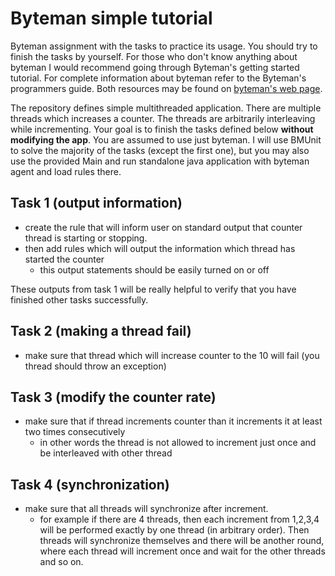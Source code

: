 # Byteman simple tutorial

Byteman assignment with the tasks to practice its usage. You should try to finish the tasks by yourself. For those who don't know anything about byteman I would recommend going through Byteman's getting started tutorial. For complete information about byteman refer to the Byteman's programmers guide. Both resources may be found on [byteman's web page](http://byteman.jboss.org/docs.html).

The repository defines simple multithreaded application. There are multiple threads which increases a counter. The threads are arbitrarily interleaving while incrementing.  Your goal is to finish the tasks defined below __without modifying the app__. You are assumed to use just byteman. I will use BMUnit to solve the majority of the tasks (except the first one), but you may also use the provided Main and run standalone java application with byteman agent and load rules there.

## Task 1 (output information)

* create the rule that will inform user on standard output that counter thread is starting or stopping.
* then add rules which will output the information which thread has started the counter
  * this output statements should be easily turned on or off

These outputs from task 1 will be really helpful to verify that you have finished other tasks successfully.

## Task 2 (making a thread fail)

* make sure that thread which will increase counter to the 10 will fail (you thread should throw an exception)

## Task 3 (modify the counter rate)

* make sure that if thread increments counter than it increments it at least two times consecutively
  * in other words the thread is not allowed to increment just once and be interleaved with other thread

## Task 4 (synchronization)

* make sure that all threads will synchronize after increment.
  * for example if there are 4 threads, then each increment from 1,2,3,4 will be performed exactly by one thread (in arbitrary order). Then threads will synchronize themselves and there will be another round, where each thread will increment once and wait for the other threads and so on.
